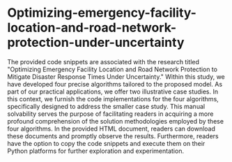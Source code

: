# Optimizing-emergency-facility-location-and-road-network-protection-under-uncertainty
The provided code snippets are associated with the research titled "Optimizing Emergency Facility Location and Road Network Protection to Mitigate Disaster Response Times Under Uncertainty." Within this study, we have developed four precise algorithms tailored to the proposed model. As part of our practical applications, we offer two illustrative case studies. In this context, we furnish the code implementations for the four algorithms, specifically designed to address the smaller case study. This manual solvability serves the purpose of facilitating readers in acquiring a more profound comprehension of the solution methodologies employed by these four algorithms.
In the provided HTML document, readers can download these documents and promptly observe the results. Furthermore, readers have the option to copy the code snippets and execute them on their Python platforms for further exploration and experimentation.
